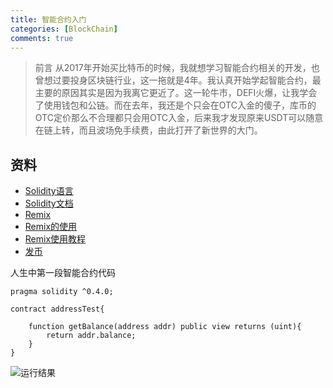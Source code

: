 ```yaml
---
title: 智能合约入门
categories: [BlockChain]
comments: true
---
```


> 前言
从2017年开始买比特币的时候，我就想学习智能合约相关的开发，也曾想过要投身区块链行业，这一拖就是4年。我认真开始学起智能合约，最主要的原因其实是因为我离它更近了。这一轮牛市，DEFI火爆，让我学会了使用钱包和公链。而在去年，我还是个只会在OTC入金的傻子，库币的OTC定价那么不合理都只会用OTC入金，后来我才发现原来USDT可以随意在链上转，而且波场免手续费，由此打开了新世界的大门。

<!--more-->

## 资料

- [Solidity语言](https://solidity.tryblockchain.org/Solidity-%E8%AF%AD%E8%A8%80%E4%BB%8B%E7%BB%8D.html)
- [Solidity文档](https://solidity-cn.readthedocs.io/zh/develop/index.html)
- [Remix](http://remix.ethereum.org/)
- [Remix的使用](https://www.jianshu.com/p/8e9882f626f0)
- [Remix使用教程](https://donaldhan.github.io/blockchain/2020/05/19/RemixIDE%E4%BD%BF%E7%94%A8%E6%95%99%E7%A8%8B.html)
- [发币](https://juejin.cn/post/6844903679938527246)

人生中第一段智能合约代码

```
pragma solidity ^0.4.0;

contract addressTest{
    
    function getBalance(address addr) public view returns (uint){
        return addr.balance;
    }
}
```

![运行结果](https://i.loli.net/2021/06/28/NrE2xhpHcPInLAX.png)


